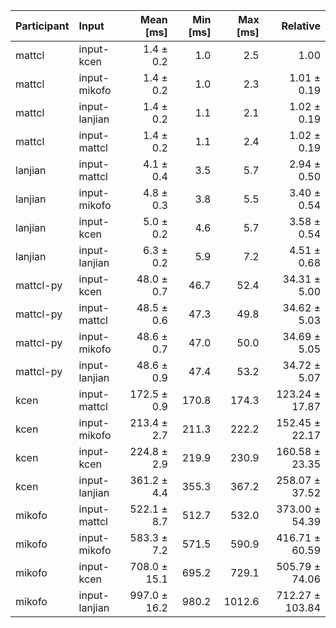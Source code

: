 | Participant | Input | Mean [ms] | Min [ms] | Max [ms] | Relative |
|:---|:---|---:|---:|---:|---:|
| mattcl | input-kcen | 1.4 ± 0.2 | 1.0 | 2.5 | 1.00 |
| mattcl | input-mikofo | 1.4 ± 0.2 | 1.0 | 2.3 | 1.01 ± 0.19 |
| mattcl | input-lanjian | 1.4 ± 0.2 | 1.1 | 2.1 | 1.02 ± 0.19 |
| mattcl | input-mattcl | 1.4 ± 0.2 | 1.1 | 2.4 | 1.02 ± 0.19 |
| lanjian | input-mattcl | 4.1 ± 0.4 | 3.5 | 5.7 | 2.94 ± 0.50 |
| lanjian | input-mikofo | 4.8 ± 0.3 | 3.8 | 5.5 | 3.40 ± 0.54 |
| lanjian | input-kcen | 5.0 ± 0.2 | 4.6 | 5.7 | 3.58 ± 0.54 |
| lanjian | input-lanjian | 6.3 ± 0.2 | 5.9 | 7.2 | 4.51 ± 0.68 |
| mattcl-py | input-kcen | 48.0 ± 0.7 | 46.7 | 52.4 | 34.31 ± 5.00 |
| mattcl-py | input-mattcl | 48.5 ± 0.6 | 47.3 | 49.8 | 34.62 ± 5.03 |
| mattcl-py | input-mikofo | 48.6 ± 0.7 | 47.0 | 50.0 | 34.69 ± 5.05 |
| mattcl-py | input-lanjian | 48.6 ± 0.9 | 47.4 | 53.2 | 34.72 ± 5.07 |
| kcen | input-mattcl | 172.5 ± 0.9 | 170.8 | 174.3 | 123.24 ± 17.87 |
| kcen | input-mikofo | 213.4 ± 2.7 | 211.3 | 222.2 | 152.45 ± 22.17 |
| kcen | input-kcen | 224.8 ± 2.9 | 219.9 | 230.9 | 160.58 ± 23.35 |
| kcen | input-lanjian | 361.2 ± 4.4 | 355.3 | 367.2 | 258.07 ± 37.52 |
| mikofo | input-mattcl | 522.1 ± 8.7 | 512.7 | 532.0 | 373.00 ± 54.39 |
| mikofo | input-mikofo | 583.3 ± 7.2 | 571.5 | 590.9 | 416.71 ± 60.59 |
| mikofo | input-kcen | 708.0 ± 15.1 | 695.2 | 729.1 | 505.79 ± 74.06 |
| mikofo | input-lanjian | 997.0 ± 16.2 | 980.2 | 1012.6 | 712.27 ± 103.84 |
